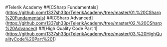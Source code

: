 #Telerik Academy
##[CSharp Fundamentals] (https://github.com/1337sh33p/TelerikAcademy/tree/master/01.%20CSharp%20Fundamentals)
##[CSharp Advanced] (https://github.com/1337sh33p/TelerikAcademy/tree/master/02.%20CSharp%20Advanced)
##[High Quality Code Part 1] (https://github.com/1337sh33p/TelerikAcademy/tree/master/03.%20HighQualityCode%20Part%201)
